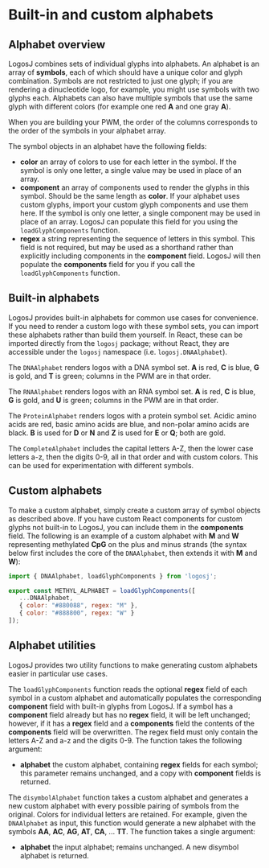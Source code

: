 # Built-in and custom alphabets

## Alphabet overview

LogosJ combines sets of individual glyphs into alphabets. An alphabet is an array of **symbols**,
each of which should have a unique color and glyph combination. Symbols are not restricted to
just one glyph; if you are rendering a dinucleotide logo, for example, you might use symbols with
two glyphs each. Alphabets can also have multiple symbols that use the same glyph with different
colors (for example one red **A** and one gray **A**).

When you are building your PWM, the order of the columns corresponds to the order of the symbols
in your alphabet array.

The symbol objects in an alphabet have the following fields:

* **color** an array of colors to use for each letter in the symbol. If the symbol is only one
letter, a single value may be used in place of an array.
* **component** an array of components used to render the glyphs in this symbol. Should be the
same length as **color**. If your alphabet uses custom glyphs, import your custom glyph
components and use them here. If the symbol is only one letter, a single component may be used
in place of an array. LogosJ can populate this field for you using the `loadGlyphComponents`
function.
* **regex** a string representing the sequence of letters in this symbol. This field is not
required, but may be used as a shorthand rather than explicitly including components in the
**component** field. LogosJ will then populate the **components** field for you if you call
the `loadGlyphComponents` function.

## Built-in alphabets

LogosJ provides built-in alphabets for common use cases for convenience. If you need to render
a custom logo with these symbol sets, you can import these alphabets rather than build them
yourself. In React, these can be imported directly from the `logosj` package; without React, they
are accessible under the `logosj` namespace (i.e. `logosj.DNAAlphabet`).

The `DNAAlphabet` renders logos with a DNA symbol set. **A** is red, **C** is blue, **G** is gold,
and **T** is green; columns in the PWM are in that order.

The `RNAAlphabet` renders logos with an RNA symbol set. **A** is red, **C** is blue,
**G** is gold, and **U** is green; columns in the PWM are in that order.

The `ProteinAlphabet` renders logos with a protein symbol set. Acidic amino acids are red, basic
amino acids are blue, and non-polar amino acids are black. **B** is used for **D** or **N** and
**Z** is used for **E** or **Q**; both are gold.

The `CompleteAlphabet` includes the capital letters A-Z, then the lower case letters a-z, then
the digits 0-9, all in that order and with custom colors. This can be used for experimentation
with different symbols.

## Custom alphabets

To make a custom alphabet, simply create a custom array of symbol objects as described above.
If you have custom React components for custom glyphs not built-in to LogosJ, you can include
them in the **components** field. The following is an example of a custom alphabet with **M**
and **W** representing methylated **CpG** on the plus and minus strands (the syntax below
first includes the core of the `DNAAlphabet`, then extends it with **M** and **W**):

```js
import { DNAAlphabet, loadGlyphComponents } from 'logosj';

export const METHYL_ALPHABET = loadGlyphComponents([
   ...DNAAlphabet,
   { color: "#880088", regex: "M" },
   { color: "#888800", regex: "W" }
]);
```

## Alphabet utilities

LogosJ provides two utility functions to make generating custom alphabets easier in particular
use cases.

The `loadGlyphComponents` function reads the optional **regex** field of each symbol in a
custom alphabet and automatically populates the corresponding **component** field with built-in
glyphs from LogosJ. If a symbol has a **component** field already but has no **regex** field,
it will be left unchanged; however, if it has a **regex** field and a **components** field the
contents of the **components** field will be overwritten. The regex field must only contain the
letters A-Z and a-z and the digits 0-9. The function takes the following argument:

* **alphabet** the custom alphabet, containing **regex** fields for each symbol; this parameter
remains unchanged, and a copy with **component** fields is returned.

The `disymbolAlphabet` function takes a custom alphabet and generates a new custom alphabet
with every possible pairing of symbols from the original. Colors for individual letters are
retained. For example, given the `DNAAlphabet` as input, this function would generate a new
alphabet with the symbols **AA**, **AC**, **AG**, **AT**, **CA**, ... **TT**. The function takes
a single argument:

* **alphabet** the input alphabet; remains unchanged. A new disymbol alphabet is returned.

